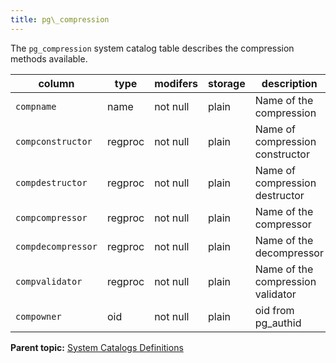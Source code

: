 ```yaml
---
title: pg\_compression 
---
```


The `pg_compression` system catalog table describes the compression methods available.

|column|type|modifers|storage|description|
|------|----|--------|-------|-----------|
|`compname`|name|not null|plain|Name of the compression|
|`compconstructor`|regproc|not null|plain|Name of compression constructor|
|`compdestructor`|regproc|not null|plain|Name of compression destructor|
|`compcompressor`|regproc|not null|plain|Name of the compressor|
|`compdecompressor`|regproc|not null|plain|Name of the decompressor|
|`compvalidator`|regproc|not null|plain|Name of the compression validator|
|`compowner`|oid|not null|plain|oid from pg\_authid|

**Parent topic:** [System Catalogs Definitions](../system_catalogs/catalog_ref-html.html)

